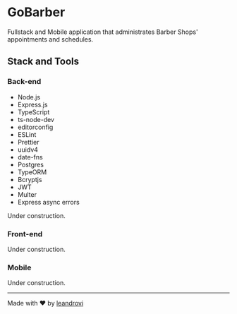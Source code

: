 # GoBarber

Fullstack and Mobile application that administrates Barber Shops' appointments and schedules.

## Stack and Tools

### Back-end

* Node.js
* Express.js
* TypeScript
* ts-node-dev
* editorconfig
* ESLint
* Prettier
* uuidv4
* date-fns
* Postgres
* TypeORM
* Bcryptjs
* JWT
* Multer
* Express async errors

Under construction.

### Front-end

Under construction.

### Mobile

Under construction.

---

Made with :heart: by [leandrovi](https://github.com/leandrovi)
